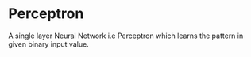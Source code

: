 # Perceptron
A single layer Neural Network i.e Perceptron which learns the pattern in given binary input value.
